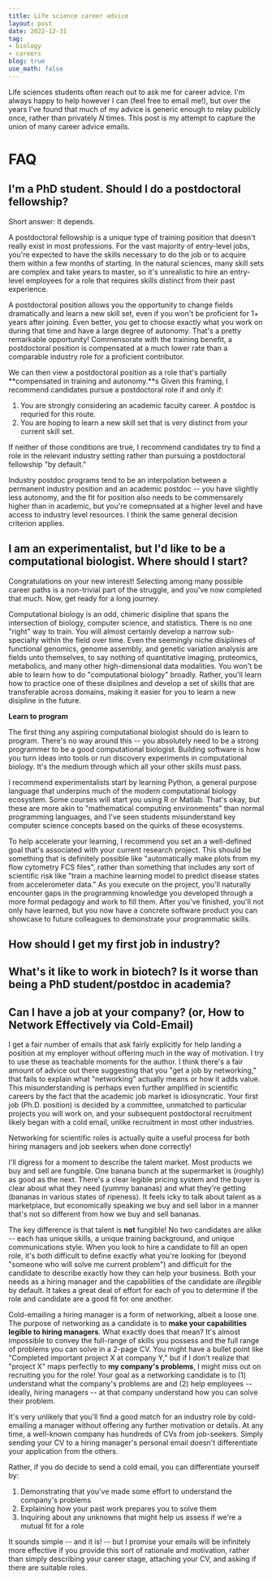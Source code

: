 ```yaml
---
title: Life science career advice
layout: post
date: 2022-12-31
tag:
- biology
- careers
blog: true
use_math: false
---
```


Life sciences students often reach out to ask me for career advice. 
I'm always happy to help however I can (feel free to email me!), but over the years I've found that much of my advice is generic enough to relay publicly once, rather than privately *N* times.
This post is my attempt to capture the union of many career advice emails.

# FAQ

## I'm a PhD student. Should I do a postdoctoral fellowship?

Short answer: It depends.

A postdoctoral fellowship is a unique type of training position that doesn't really exist in most professions.
For the vast majority of entry-level jobs, you're expected to have the skills necessary to do the job or to acquire them within a few months of starting.
In the natural sciences, many skill sets are complex and take years to master, so it's unrealistic to hire an entry-level employees for a role that requires skills distinct from their past experience.

A postdoctoral position allows you the opportunity to change fields dramatically and learn a new skill set, even if you won't be proficient for 1+ years after joining.
Even better, you get to choose exactly what you work on during that time and have a large degree of autonomy.
That's a pretty remarkable opportunity!
Commensorate with the training benefit, a postdoctoral position is compensated at a much lower rate than a comparable industry role for a proficient contributor.

We can then view a postdoctoral position as a role that's partially **compensated in training and autonomy.**s
Given this framing, I recommend candidates pursue a postdoctoral role if and only if:

1. You are strongly considering an academic faculty career. A postdoc is requried for this route.
2. You are hoping to learn a new skill set that is very distinct from your current skill set.

If neither of those conditions are true, I recommend candidates try to find a role in the relevant industry setting rather than pursuing a postdoctoral fellowship "by default."

Industry postdoc programs tend to be an interpolation between a permanent industry position and an academic postdoc -- you have slightly less autonomy, and the fit for position also needs to be commensarely higher than in academic, but you're comepnsated at a higher level and have access to industry level resources.
I think the same general decision criterion applies.

## I am an experimentalist, but I'd like to be a computational biologist. Where should I start?

Congratulations on your new interest!
Selecting among many possible career paths is a non-trivial part of the struggle, and you've now completed that much.
Now, get ready for a long journey.

Computational biology is an odd, chimeric disipline that spans the intersection of biology, computer science, and statistics.
There is no one "right" way to train.
You will almost certainly develop a narrow sub-specialty within the field over time. 
Even the seemingly niche disiplines of functional genomics, genome assembly, and genetic variation analysis are fields unto themselves, to say nothing of quantitative imaging, proteomics, metabolics, and many other high-dimensional data modalities.
You won't be able to learn how to do "computational biology" broadly. Rather, you'll learn how to practice one of these disiplines and develop a set of skills that are transferable across domains, making it easier for you to learn a new disipline in the future.

**Learn to program**

The first thing any aspiring computational biologist should do is learn to program.
There's no way around this -- you absolutely need to be a strong programmer to be a good computational biologist.
Building software is how you turn ideas into tools or run discovery experiments in computational biology. 
It's the medium through which all your other skills must pass.

I recommend experimentalists start by learning Python, a general purpose language that underpins much of the modern computational biology ecosystem.
Some courses will start you using R or Matlab. 
That's okay, but these are more akin to "mathematical computing environments" than normal programming languages, and I've seen students misunderstand key computer science concepts based on the quirks of these ecosystems.

To help accelerate your learning, I recommend you set an a well-defined goal that's associated with your current research project. 
This should be something that is definitely possible like "automatically make plots from my flow cytometry FCS files", rather than something that includes any sort of scientific risk like "train a machine learning model to predict disease states from accelerometer data."
As you execute on the project, you'll naturally encounter gaps in the programming knowledge you developed through a more formal pedagogy and work to fill them.
After you've finished, you'll not only have learned, but you now have a concrete software product you can showcase to future colleagues to demonstrate your programmatic skills.



## How should I get my first job in industry?

## What's it like to work in biotech? Is it worse than being a PhD student/postdoc in academia?

## Can I have a job at your company? (or, How to Network Effectively via Cold-Email)

I get a fair number of emails that ask fairly explicitly for help landing a position at my employer without offering much in the way of motivation.
I try to use these as teachable moments for the author.
I think there's a fair amount of advice out there suggesting that you "get a job by networking," that fails to explain what "networking" actually means or how it adds value.
This misunderstanding is perhaps even further amplified in scientific careers by the fact that the academic job market is idiosyncratic.
Your first job (Ph.D. position) is decided by a committee, unmatched to particular projects you will work on, and your subsequent postdoctoral recruitment likely began with a cold email, unlike recruitment in most other industries.

Networking for scientific roles is actually quite a useful process for both hiring managers and job seekers when done correctly!

I'll digress for a moment to describe the talent market.
Most products we buy and sell are fungible. 
One banana bunch at the supermarket is (roughly) as good as the next.
There's a clear legible pricing system and the buyer is clear about what they need (yummy bananas) and what they're getting (bananas in various states of ripeness).
It feels icky to talk about talent as a marketplace, but economically speaking we buy and sell labor in a manner that's not so different from how we buy and sell bananas.

The key difference is that talent is **not** fungible!
No two candidates are alike -- each has unique skills, a unique training background, and unique communications style.
When you look to hire a candidate to fill an open role, it's both difficult to define exactly what you're looking for (beyond "someone who will solve me current problem") and difficult for the candidate to describe exactly how they can help your business.
Both your needs as a hiring manager and the capabilities of the candidate are *illegible* by default.
It takes a great deal of effort for each of you to determine if the role and candidate are a good fit for one another.

Cold-emailing a hiring manager is a form of networking, albeit a loose one.
The purpose of networking as a candidate is to **make your capabilities legible to hiring managers**.
What exactly does that mean?
It's almost impossible to convey the full-range of skills you possess and the full range of problems you can solve in a 2-page CV.
You might have a bullet point like "Completed important project X at company Y," but if I don't realize that "project X" maps perfectly to **my company's problems**, I might miss out on recruiting you for the role!
Your goal as a networking candidate is to (1) understand what the company's problems are and (2) help employees -- ideally, hiring managers -- at that company understand how you can solve their problem.

It's very unlikely that you'll find a good match for an industry role by cold-emailing a manager without offering any further motivation or details.
At any time, a well-known company has hundreds of CVs from job-seekers. 
Simply sending your CV to a hiring manager's personal email doesn't differentiate your application from the others.

Rather, if you do decide to send a cold email, you can differentiate yourself by:

1. Demonstrating that you've made some effort to understand the company's problems
2. Explaining how your past work prepares you to solve them
3. Inquiring about any unknowns that might help us assess if we're a mutual fit for a role

It sounds simple -- and it is! -- but I promise your emails will be infinitely more effective if you provide this sort of rationale and motivation, rather than simply describing your career stage, attaching your CV, and asking if there are suitable roles.
